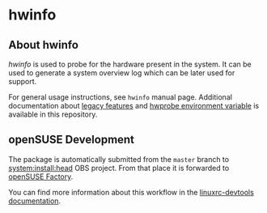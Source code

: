 # hwinfo

## About hwinfo

_hwinfo_ is used to probe for the hardware present in the system. It can be
used to generate a system overview log which can be later used for support.

For general usage instructions, see `hwinfo` manual page. Additional documentation
about [legacy features](https://github.com/openSUSE/hwinfo/blob/master/README-legacy.md)
and [hwprobe environment variable](https://github.com/openSUSE/hwinfo/blob/master/README-hwprobe.md)
is available in this repository.

## openSUSE Development

The package is automatically submitted from the `master` branch to
[system:install:head](https://build.opensuse.org/package/show/system:install:head/hwinfo)
OBS project. From that place it is forwarded to
[openSUSE Factory](https://build.opensuse.org/project/show/openSUSE:Factory).

You can find more information about this workflow in the [linuxrc-devtools
documentation](https://github.com/openSUSE/linuxrc-devtools#opensuse-development).
